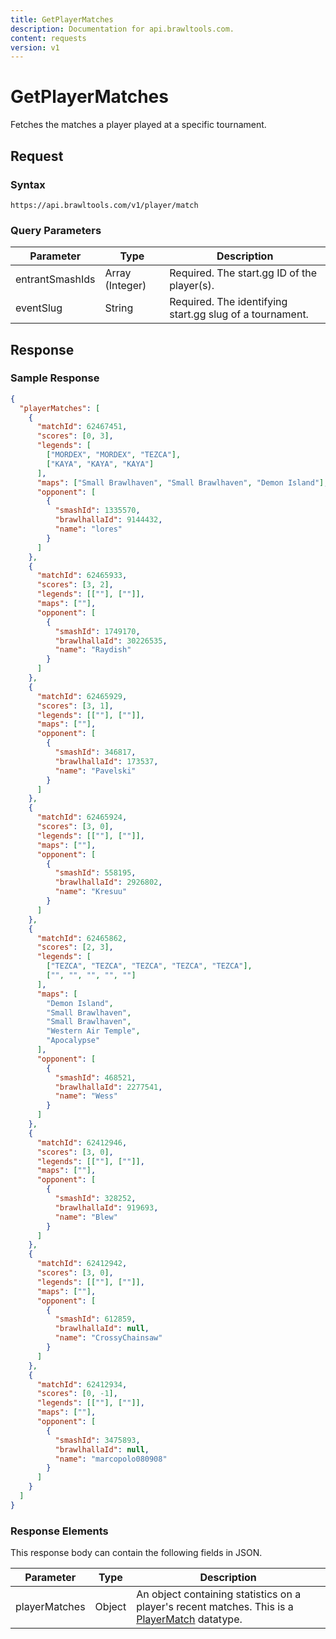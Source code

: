 ```yaml
---
title: GetPlayerMatches
description: Documentation for api.brawltools.com.
content: requests
version: v1
---
```


# GetPlayerMatches

Fetches the matches a player played at a specific tournament.

## Request

### Syntax

`https://api.brawltools.com/v1/player/match`

### Query Parameters

| Parameter       | Type            | Description                                              |
| --------------- | --------------- | -------------------------------------------------------- |
| entrantSmashIds | Array (Integer) | Required. The start.gg ID of the player(s).              |
| eventSlug       | String          | Required. The identifying start.gg slug of a tournament. |

## Response

### Sample Response

```json
{
  "playerMatches": [
    {
      "matchId": 62467451,
      "scores": [0, 3],
      "legends": [
        ["MORDEX", "MORDEX", "TEZCA"],
        ["KAYA", "KAYA", "KAYA"]
      ],
      "maps": ["Small Brawlhaven", "Small Brawlhaven", "Demon Island"],
      "opponent": [
        {
          "smashId": 1335570,
          "brawlhallaId": 9144432,
          "name": "lores"
        }
      ]
    },
    {
      "matchId": 62465933,
      "scores": [3, 2],
      "legends": [[""], [""]],
      "maps": [""],
      "opponent": [
        {
          "smashId": 1749170,
          "brawlhallaId": 30226535,
          "name": "Raydish"
        }
      ]
    },
    {
      "matchId": 62465929,
      "scores": [3, 1],
      "legends": [[""], [""]],
      "maps": [""],
      "opponent": [
        {
          "smashId": 346817,
          "brawlhallaId": 173537,
          "name": "Pavelski"
        }
      ]
    },
    {
      "matchId": 62465924,
      "scores": [3, 0],
      "legends": [[""], [""]],
      "maps": [""],
      "opponent": [
        {
          "smashId": 558195,
          "brawlhallaId": 2926802,
          "name": "Kresuu"
        }
      ]
    },
    {
      "matchId": 62465862,
      "scores": [2, 3],
      "legends": [
        ["TEZCA", "TEZCA", "TEZCA", "TEZCA", "TEZCA"],
        ["", "", "", "", ""]
      ],
      "maps": [
        "Demon Island",
        "Small Brawlhaven",
        "Small Brawlhaven",
        "Western Air Temple",
        "Apocalypse"
      ],
      "opponent": [
        {
          "smashId": 468521,
          "brawlhallaId": 2277541,
          "name": "Wess"
        }
      ]
    },
    {
      "matchId": 62412946,
      "scores": [3, 0],
      "legends": [[""], [""]],
      "maps": [""],
      "opponent": [
        {
          "smashId": 328252,
          "brawlhallaId": 919693,
          "name": "Blew"
        }
      ]
    },
    {
      "matchId": 62412942,
      "scores": [3, 0],
      "legends": [[""], [""]],
      "maps": [""],
      "opponent": [
        {
          "smashId": 612859,
          "brawlhallaId": null,
          "name": "CrossyChainsaw"
        }
      ]
    },
    {
      "matchId": 62412934,
      "scores": [0, -1],
      "legends": [[""], [""]],
      "maps": [""],
      "opponent": [
        {
          "smashId": 3475893,
          "brawlhallaId": null,
          "name": "marcopolo080908"
        }
      ]
    }
  ]
}
```

### Response Elements

This response body can contain the following fields in JSON.

| Parameter     | Type   | Description                                                                                                                                |
| ------------- | ------ | ------------------------------------------------------------------------------------------------------------------------------------------ |
| playerMatches | Object | An object containing statistics on a player's recent matches. This is a <a href="../../datatypes/playermatch.md">PlayerMatch</a> datatype. |
